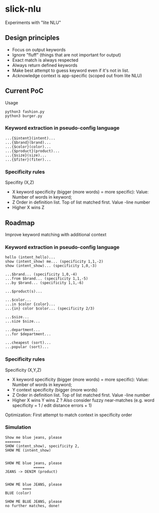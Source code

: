 # slick-nlu

Experiments with "lite NLU"

## Design principles

- Focus on output keywords
- Ignore "fluff" (things that are not important for output)
- Exact match is always respected
- Always return defined keywords
- Make best attempt to guess keyword even if it's not in list.
- Acknowledge context is app-specific (scoped out from lite NLU)

## Current PoC

Usage
```
python3 fashion.py
python3 burger.py
```

### Keyword extraction in pseudo-config language

```
...{$intent}(intent)...
...{$brand}(brand)...
...{$color}(color)...
...{$product}(product)...
...{$size}(size)...
...{$fiter}(fiter)...
```

### Specificity rules

Specifity (X,Z)

- X keyword specificity (bigger (more words) = more specific): Value: Number of words in keyword;
- Z Order in definition list. Top of list matched first. Value -line number
- Higher X wins Z


## Roadmap

Improve keyword matching with additional context

### Keyword extraction in pseudo-config language

```
hello (intent_hello)...
show (intent_show) me... (specificity 1,1,-2)
show (intent_show)... (specificity 1,0,-3)

...$brand... (specificity 1,0,-4)
...from $brand... (specificity 1,1,-5)
...by $brand... (specificity 1,1,-6)

...$product(s)...

...$color...
...in $color {color}...
...{in} color $color... (specificity 2/3)

...$size...
...size $size...

...department...
...for $department...

...cheapest (sort)...
...popular (sort)...
```

### Specificity rules

Specificity (X,Y,Z)

- X keyword specificity (bigger (more words) = more specific): Value: Number of words in keyword;
- Y context specificity (bigger (more words)
- Z Order in definition list. Top of list matched first. Value -line number
- Higher X wins Y wins Z
? Also consider fuzzy near-matches (e.g. word specificity = 1 / edit distance errors + 1)

Optimization: First attempt to match context in specificity order

### Simulation

```
Show me blue jeans, please
=======
SHOW (intent_show), specificity 2,
SHOW ME (intent_show)


SHOW ME blue jeans, please
             =====
JEANS -> DENIM (product)


SHOW ME blue JEANS, please
        ====
BLUE (color)

SHOW ME BLUE JEANS, please
no further matches, done!
```
